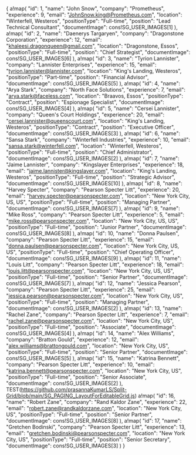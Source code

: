 {
  a!map(
    "id": 1,
    "name": "John Snow",
    "company": "Prometheus",
    "experience": 9,
    "email": "JohnSnow.king@Prometheus.com",
    "location": "Winterfell, Westeros",
    "positionType": "Full-time",
    "position": "Lead Technical Consultant",
    "documentImage": cons!SG_USER_IMAGES[1]
  ),
  a!map(
    "id": 2,
    "name": "Daenerys Targaryen",
    "company": "Dragonstone Corporation",
    "experience": 12,
    "email": "khaleesi.dragonqueen@gmail.com",
    "location": "Dragonstone, Essos",
    "positionType": "Full-time",
    "position": "Chief Strategist",
    "documentImage": cons!SG_USER_IMAGES[6]
  ),
  a!map(
    "id": 3,
    "name": "Tyrion Lannister",
    "company": "Lannister Enterprises",
    "experience": 15,
    "email": "tyrion.lannister@lannister.com",
    "location": "King's Landing, Westeros",
    "positionType": "Part-time",
    "position": "Financial Advisor",
    "documentImage": cons!SG_USER_IMAGES[5]
  ),
  a!map(
    "id": 4,
    "name": "Arya Stark",
    "company": "North Face Solutions",
    "experience": 7,
    "email": "arya.stark@faceless.com",
    "location": "Braavos, Essos",
    "positionType": "Contract",
    "position": "Espionage Specialist",
    "documentImage": cons!SG_USER_IMAGES[4]
  ),
  a!map(
    "id": 5,
    "name": "Cersei Lannister",
    "company": "Queen's Court Holdings",
    "experience": 20,
    "email": "cersei.lannister@queenscourt.com",
    "location": "King's Landing, Westeros",
    "positionType": "Contract",
    "position": "Executive Officer",
    "documentImage": cons!SG_USER_IMAGES[3]
  ),
  a!map(
    "id": 6,
    "name": "Sansa Stark",
    "company": "Winterfell Industries",
    "experience": 10,
    "email": "sansa.stark@winterfell.com",
    "location": "Winterfell, Westeros",
    "positionType": "Full-time",
    "position": "Chief Administrator",
    "documentImage": cons!SG_USER_IMAGES[2]
  ),
  a!map(
    "id": 7,
    "name": "Jaime Lannister",
    "company": "Kingslayer Enterprises",
    "experience": 18,
    "email": "jaime.lannister@kingslayer.com",
    "location": "King's Landing, Westeros",
    "positionType": "Full-time",
    "position": "Strategic Advisor",
    "documentImage": cons!SG_USER_IMAGES[10]
  ),
  a!map(
    "id": 8,
    "name": "Harvey Specter",
    "company": "Pearson Specter Litt",
    "experience": 20,
    "email": "harvey.specter@pearsonspecter.com",
    "location": "New York City, US, US",
    "positionType": "Full-time",
    "position": "Managing Partner",
    "documentImage": cons!SG_USER_IMAGES[7]
  ),
  a!map(
    "id": 9,
    "name": "Mike Ross",
    "company": "Pearson Specter Litt",
    "experience": 5,
    "email": "mike.ross@pearsonspecter.com",
    "location": "New York City, US, US",
    "positionType": "Full-time",
    "position": "Junior Partner",
    "documentImage": cons!SG_USER_IMAGES[8]
  ),
  a!map(
    "id": 10,
    "name": "Donna Paulsen",
    "company": "Pearson Specter Litt",
    "experience": 15,
    "email": "donna.paulsen@pearsonspecter.com",
    "location": "New York City, US, US",
    "positionType": "Full-time",
    "position": "Chief Operating Officer",
    "documentImage": cons!SG_USER_IMAGES[9]
  ),
  a!map(
    "id": 11,
    "name": "Louis Litt",
    "company": "Pearson Specter Litt",
    "experience": 18,
    "email": "louis.litt@pearsonspecter.com",
    "location": "New York City, US, US",
    "positionType": "Full-time",
    "position": "Senior Partner",
    "documentImage": cons!SG_USER_IMAGES[7]
  ),
  a!map(
    "id": 12,
    "name": "Jessica Pearson",
    "company": "Pearson Specter Litt",
    "experience": 25,
    "email": "jessica.pearson@pearsonspecter.com",
    "location": "New York City, US",
    "positionType": "Full-time",
    "position": "Managing Partner",
    "documentImage": cons!SG_USER_IMAGES[2]
  ),
  a!map(
    "id": 13,
    "name": "Rachel Zane",
    "company": "Pearson Specter Litt",
    "experience": 7,
    "email": "rachel.zane@pearsonspecter.com",
    "location": "New York City, US",
    "positionType": "Full-time",
    "position": "Associate",
    "documentImage": cons!SG_USER_IMAGES[4]
  ),
  a!map(
    "id": 14,
    "name": "Alex Williams",
    "company": "Bratton Gould",
    "experience": 12,
    "email": "alex.williams@brattongould.com",
    "location": "New York City, US",
    "positionType": "Full-time",
    "position": "Senior Partner",
    "documentImage": cons!SG_USER_IMAGES[5]
  ),
  a!map(
    "id": 15,
    "name": "Katrina Bennett",
    "company": "Pearson Specter Litt",
    "experience": 10,
    "email": "katrina.bennett@pearsonspecter.com",
    "location": "New York City, US",
    "positionType": "Full-time",
    "position": "Senior Associate",
    "documentImage": cons!SG_USER_IMAGES[2]
  ),
  TEST(https://github.com/prasannaKumarLS/Split-Grid/blob/main/SG_PAGING_LayoutForEditableGrid.js)
  a!map(
    "id": 16,
    "name": "Robert Zane",
    "company": "Rand Kaldor Zane",
    "experience": 22,
    "email": "robert.zane@randkaldorzane.com",
    "location": "New York City, US",
    "positionType": "Full-time",
    "position": "Senior Partner",
    "documentImage": cons!SG_USER_IMAGES[8]
  ),
  a!map(
    "id": 17,
    "name": "Gretchen Bodinski",
    "company": "Pearson Specter Litt",
    "experience": 13,
    "email": "gretchen.bodinski@pearsonspecter.com",
    "location": "New York City, US",
    "positionType": "Full-time",
    "position": "Senior Secretary",
    "documentImage": cons!SG_USER_IMAGES[3]
  )
}
